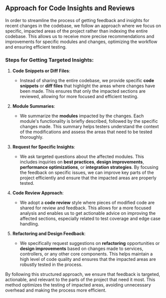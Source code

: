## Approach for Code Insights and Reviews

In order to streamline the process of getting feedback and insights for recent changes in the codebase, we follow an approach where we focus on specific, impacted areas of the project rather than indexing the entire codebase. This allows us to receive more precise recommendations and improvements for specific modules and changes, optimizing the workflow and ensuring efficient testing.

### Steps for Getting Targeted Insights:

1. **Code Snippets or Diff Files**:
   - Instead of sharing the entire codebase, we provide specific **code snippets** or **diff files** that highlight the areas where changes have been made. This ensures that only the impacted sections are reviewed, allowing for more focused and efficient testing.

2. **Module Summaries**:
   - We summarize the **modules** impacted by the changes. Each module's functionality is briefly described, followed by the specific changes made. This summary helps testers understand the context of the modifications and assess the areas that need to be tested thoroughly.

3. **Request for Specific Insights**:
   - We ask targeted questions about the affected modules. This includes inquiries on **best practices**, **design improvements**, **performance optimizations**, or **integration strategies**. By focusing the feedback on specific issues, we can improve key parts of the project efficiently and ensure that the impacted areas are properly tested.

4. **Code Review Approach**:
   - We adopt a **code review** style where pieces of modified code are shared for review and feedback. This allows for a more focused analysis and enables us to get actionable advice on improving the affected sections, especially related to test coverage and edge case handling.

5. **Refactoring and Design Feedback**:
   - We specifically request suggestions on **refactoring** opportunities or **design improvements** based on changes made to services, controllers, or any other core components. This helps maintain a high level of code quality and ensures that the impacted areas are robustly tested in the process.

By following this structured approach, we ensure that feedback is targeted, actionable, and relevant to the parts of the project that need it most. This method optimizes the testing of impacted areas, avoiding unnecessary overhead and making the process more efficient.
